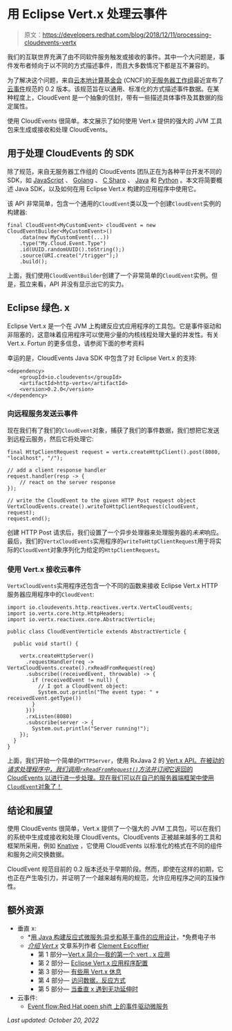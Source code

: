 # 用 Eclipse Vert.x 处理云事件

> 原文：<https://developers.redhat.com/blog/2018/12/11/processing-cloudevents-vertx>

我们的互联世界充满了由不同软件服务触发或接收的事件。其中一个大问题是，事件发布者倾向于以不同的方式描述事件，而且大多数情况下都是互不兼容的。

为了解决这个问题，来自[云本地计算基金会](https://www.cncf.io/) (CNCF)的[无服务器工作组](https://github.com/cncf/wg-serverless)最近宣布了[云事件](https://cloudevents.io/)规范的 0.2 版本。该规范旨在以通用、标准化的方式描述事件数据。在某种程度上，CloudEvent 是一个抽象的信封，带有一些描述具体事件及其数据的指定属性。

使用 CloudEvents 很简单。本文展示了如何使用 Vert.x 提供的强大的 JVM 工具包来生成或接收和处理 CloudEvents。

## 用于处理 CloudEvents 的 SDK

除了规范，来自无服务器工作组的 CloudEvents 团队正在为各种平台开发不同的 SDK，如 [JavaScript](https://github.com/cloudevents/sdk-javascript) 、 [Golang](https://github.com/cloudevents/sdk-go) 、 [C Sharp](https://github.com/cloudevents/sdk-csharp) 、 [Java](https://github.com/cloudevents/sdk-java) 和 [Python](https://github.com/cloudevents/sdk-python) 。本文将简要概述 Java SDK，以及如何在用 Eclipse Vert.x 构建的应用程序中使用它。

该 API 非常简单，包含一个通用的`CloudEvent`类以及一个创建`CloudEvent`实例的构建器:

```
final CloudEvent<MyCustomEvent> cloudEvent = new CloudEventBuilder<MyCustomEvent>()
    .data(new MyCustomEvent(...))
    .type("My.Cloud.Event.Type")
    .id(UUID.randomUUID().toString();)
    .source(URI.create("/trigger");)
    .build();
```

上面，我们使用`CloudEventBuilder`创建了一个非常简单的`CloudEvent`实例。但是，孤立来看，API 并没有显示出它的实力。

## Eclipse 绿色. x

Eclipse Vert.x 是一个在 JVM 上构建反应式应用程序的工具包。它是事件驱动和非阻塞的，这意味着应用程序可以使用少量的内核线程处理大量的并发性。有关 Vert.x. Fortun 的更多信息，请参阅下面的参考资料

幸运的是，CloudEvents Java SDK 中包含了对 Eclipse Vert.x 的支持:

```
<dependency>
    <groupId>io.cloudevents</groupId>
    <artifactId>http-vertx</artifactId>
    <version>0.2.0</version>
</dependency>
```

### 向远程服务发送云事件

现在我们有了我们的`CloudEvent`对象，捕获了我们的事件数据，我们想把它发送到远程云服务，然后它将处理它:

```
final HttpClientRequest request = vertx.createHttpClient().post(8080, "localhost", "/");

// add a client response handler
request.handler(resp -> {
    // react on the server response
});

// write the CloudEvent to the given HTTP Post request object
VertxCloudEvents.create().writeToHttpClientRequest(cloudEvent, request);
request.end();

```

创建 HTTP Post 请求后，我们设置了一个异步处理器来处理服务器的*未来*响应。最后，我们的`VertxCloudEvents`实用程序的`writeToHttpClientRequest`用于将实际的`CloudEvent`对象序列化为给定的`HttpClientRequest`。

### 使用 Vert.x 接收云事件

`VertxCloudEvents`实用程序还包含一个不同的函数来接收 Eclipse Vert.x HTTP 服务器应用程序中的`CloudEvent`:

```
import io.cloudevents.http.reactivex.vertx.VertxCloudEvents;
import io.vertx.core.http.HttpHeaders;
import io.vertx.reactivex.core.AbstractVerticle;

public class CloudEventVerticle extends AbstractVerticle {

  public void start() {

    vertx.createHttpServer()
      .requestHandler(req -> VertxCloudEvents.create().rxReadFromRequest(req)
      .subscribe((receivedEvent, throwable) -> {
        if (receivedEvent != null) {
          // I got a CloudEvent object:
          System.out.println("The event type: " + receivedEvent.getType())
        }
      }))
      .rxListen(8080)
      .subscribe(server -> {
        System.out.println("Server running!");
    });
  }
}
```

上面，我们开始一个简单的`HTTPServer`，使用 RxJava 2 的 [Vert.x API。在被动的*请求处理程序中，*我们调用`rxReadFromRequest()`方法并*订阅*它返回的 CloudEvents 以进行进一步处理。现在我们可以在自己的服务器端框架中使用`CloudEvent`对象了！](https://vertx.io/docs/vertx-rx/java2/)

## 结论和展望

使用 CloudEvents 很简单，Vert.x 提供了一个强大的 JVM 工具包，可以在我们的系统中生成或接收和处理 CloudEvents。CloudEvents 正被越来越多的工具和框架所采用，例如 [Knative](https://github.com/knative/) ，它使用 CloudEvents 以标准化的格式在不同的组件和服务之间交换数据。

CloudEvent 规范目前的 0.2 版本还处于早期阶段。然而，即使在这样的初期，它也正在产生吸引力，并证明了一个越来越有用的规范，允许应用程序之间的互操作性。

## 额外资源

*   垂直 x:
    *   *[用 Java 构建反应式微服务:异步和基于事件的应用设计](https://developers.redhat.com/books/building-reactive-microservices-java/)，*免费电子书
    *   *[介绍 Vert.x](https://developers.redhat.com/blog/2018/03/13/eclipse-vertx-first-application/)* 文章系列作者 [Clement Escoffier](https://developers.redhat.com/blog/author/cescoffier/)
        *   第 1 部分—[Vert.x 简介—我的第一个 vert . x 应用](https://developers.redhat.com/blog/2018/03/13/eclipse-vertx-first-application/)
        *   第 2 部分— [Eclipse Vert.x 应用程序配置](https://developers.redhat.com/blog/2018/03/22/eclipse-vert-x-application-configuration/)
        *   第 3 部分— [有些用 Vert.x 休息](https://developers.redhat.com/blog/2018/03/29/rest-vert-x/)
        *   第 4 部分— [访问数据，反应方式](https://developers.redhat.com/blog/2018/04/09/accessing-data-reactive-way/)
        *   第 5 部分— [当垂直 x 遇到无功延伸时](https://developers.redhat.com/blog/author/cescoffier/)
*   云事件:
    *   [Event flow:Red Hat open shift 上的事件驱动微服务](https://developers.redhat.com/blog/2018/10/15/eventflow-event-driven-microservices-on-openshift-part-1/)

*Last updated: October 20, 2022*
